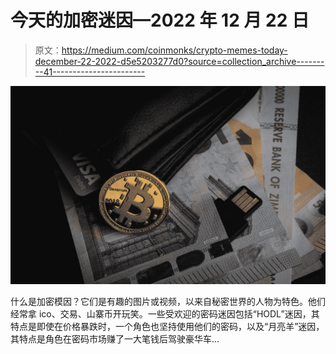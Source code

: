 # 今天的加密迷因—2022 年 12 月 22 日

> 原文：<https://medium.com/coinmonks/crypto-memes-today-december-22-2022-d5e5203277d0?source=collection_archive---------41----------------------->

![](img/4b1c9b8f43334d9a0318583835fda736.png)

什么是加密模因？它们是有趣的图片或视频，以来自秘密世界的人物为特色。他们经常拿 ico、交易、山寨币开玩笑。一些受欢迎的密码迷因包括“HODL”迷因，其特点是即使在价格暴跌时，一个角色也坚持使用他们的密码，以及“月亮羊”迷因，其特点是角色在密码市场赚了一大笔钱后驾驶豪华车…